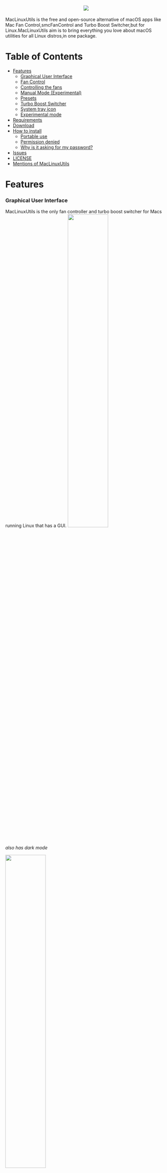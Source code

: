 # <div align = center><img src="https://raw.githubusercontent.com/datcuandrei/MacLinuxUtils/master/resources/ban.png" /></div>
MacLinuxUtils is the free and open-source alternative of macOS apps like Mac Fan Control,smcFanControl and Turbo Boost Switcher,but for Linux.MacLinuxUtils aim is to bring everything you love about macOS utilities for all Linux distros,in one package.

Table of Contents
=================

  * [Features](#features)
    * [Graphical User Interface](#graphical-user-interface)
    * [Fan Control](#fan-control)
    * [Controlling the fans](#controlling-the-fans)
    * [Manual Mode (Experimental)](#manual-mode-experimental)
    * [Presets](#presets)
    * [Turbo Boost Switcher](#turbo-boost-switcher)
    * [System tray icon](#system-tray-icon)
    * [Experimental mode](#experimental-mode)
  * [Requirements](#requirements)
  * [Download](#download)
  * [How to install](#how-to-install)
    * [Portable use](#portable-use)
    * [Permission denied](#permission-denied)
    * [Why is it asking for my password?](#why-is-it-asking-for-my-password-)
  * [Issues](#issues)
  * [LICENSE](#license)
  * [Mentions of MacLinuxUtils](#mentions-of-maclinuxutils)

# Features
### Graphical User Interface
MacLinuxUtils is the only fan controller and turbo boost switcher for Macs running Linux that has a GUI.
<img src="https://raw.githubusercontent.com/datcuandrei/MacLinuxUtils/master/captures/mainmenunew.png" width=50% height=50% />

*also has dark mode*

<img src="https://raw.githubusercontent.com/datcuandrei/MacLinuxUtils/master/captures/mainmenudarknew.png" width=50% height=50% />

### Fan Control
Just like the name implies,you can can control your Mac's fans,monitor temperatures(2 CPUs,GPU,RAM,Battery,4 HDD Bays and Optical Drive.Please note that applesmc.768 on Linux might not identify all of these sensors,even if your Mac has them,it depends on your machine!) and fan speeds.

<img src="https://raw.githubusercontent.com/datcuandrei/MacLinuxUtils/master/captures/fancontrol.png" width=30% height=30% />

The biggest highlight about the fan control is that it supports an unlimited number of fans,as long as the SMC recognizes them!
Here is a screenshot of MacLinuxUtils operating 4 fans :

<img src="https://raw.githubusercontent.com/datcuandrei/MacLinuxUtils/master/captures/4fans.png" />

### Controlling the fans
Once you click the `Edit` button for a fan,you will be greeted with this menu :

<img src="https://raw.githubusercontent.com/datcuandrei/MacLinuxUtils/master/captures/fanmenuwithmanual.png" />

You can set an automatic speed(which is set by the SMC itself),a constant speed with the help of the slider and manual mode(which is only working under experimental mode for the time being).

### Manual mode (Experimental)
Manual mode is a more advanced automatic mode.It let's you set fan speeds for certain temperatures.

<img src="https://raw.githubusercontent.com/datcuandrei/MacLinuxUtils/master/captures/manualmode.png" width=70% height=70%/>

This feature is currently work-in-progress,so it was included with v2.3.0 under experimental mode for users to test.Any issues that the user finds it is recommended that it is reported in the Issues section.

### Presets 
Loving the current setup you have on MacLinuxUtils?Now you can save it and load it everytime you want,even at startup!
Note : Under experimental mode,there are still issues when switching from a preset that has manual mode to a preset that has automatic/constant mode,hence why manual mode is not present in the stable build.

<img src="https://raw.githubusercontent.com/datcuandrei/MacLinuxUtils/master/captures/presets.png" />

### Turbo Boost Switcher
Intel Turbo Boost technology accelerates processor and graphics performance for peak loads, automatically allowing processor cores to run faster than the rated operating frequency if they’re operating below power, current, and temperature specification limits.When disabled,it keeps your Mac(assuming it supports Turbo Boost)cooler and saves battery.

<img src="https://raw.githubusercontent.com/datcuandrei/MacLinuxUtils/master/captures/turboboost.png" />

### System tray icon
Once you start MacLinuxUtils,you will see this icon <img src="https://raw.githubusercontent.com/datcuandrei/MacLinuxUtils/master/resources/fanico.png" width=5% height=5%/> in your taskbar or top bar(depending on your DE or WM).By right clicking on it,you interact with the program without using the main menu.

<b>IMPORTANT</b> : Certain DE's(for example : GNOME) removed support for legacy tray,which is what MacLinuxUtils is using.Therefore,there is no support on those DE's for system tray.

### Experimental mode
Experimental mode is a special mode created for users that want to test new features that are still work-in-progress.Please note that this is a standalone build;it doesn't depend in any way on the stable build.Keep reading for finding out how to launch MacLinuxUtils under experimental mode.Thank you, @mariobrostech for suggesting the experimental setting.

# Requirements
- Latest Java version.

# Download 
- Installing the latest version of Java is as simple as opening the terminal and typing :

##### Debian,Ubuntu-based :
```bash
$ sudo apt-get update
$ sudo apt install default-jdk
```

##### Arch-based :
```bash
$ sudo pacman -S jdk-openjdk
```

##### Fedora, Oracle Linux, Red Hat Enterprise Linux, etc. : 
```bash
$ sudo dnf search openjdk
```
Choose the desired JDK and then install it :

```bash
$ sudo dnf install java-11-openjdk.x86_64
```

- After installing Java,download the latest version available in [releases](https://github.com/datcuandrei/MacLinuxUtils/releases).
- Extract it where you want the application to be installed.

# How to install
- To install the application,open terminal,``cd path/to/extracted/app``,and then run :
```bash
$ sudo sh installmlu
```

After the installation is done,simply run `maclinuxutils`,or search for it using an application finder.
If the app doesn't launch,use `sudo java -jar /opt/mlu.jar` in the terminal instead.

- To uninstall the application,open terminal,``cd path/to/extracted/app``,and then run :
```bash
$ sudo sh uninstallmlu
```

## Portable use
To use MacLinuxUtils without installing it,after extracting it,open terminal and
```bash
$ cd path/to/extracted/app
$ sudo java -jar mlu.jar
```
or 

```bash
$ cd path/to/extracted/app
$ sudo java -jar mluexp.jar
```
for experimental mode.

To start the application under experimental mode,use the `-e` argument :
```bash
$ maclinuxutils -e
```

## Permission denied
This error occures when the user does not have enough privileges to access the program.
In this case,we need to get ownership of the app by typing :
```bash
$ chmod +x /bin/maclinuxutils
$ chmod +x /opt/mlu.jar
$ chmod +x /opt/mluexp.jar
```
or if you run BackToMac as portable :
```bash
$ cd path/to/extracted/app
$ chmod +x mlu.jar
$ chmod +x mluexp.jar
```
After that you can run the app using the commands provided above.

## Why is it asking for my password ?
Just like macOS alternatives,the application requires your password to execute operations.
After typing your password in the terminal,the application will run under `super-user` mode(also known as `root`).The super-user mode allows it to modify the system files needed in order to do what it does.For more information of what it modifies,you can check the source code. 

# Issues
If you find issues while running the app,please report them in the [issues](https://github.com/datcuandrei/MacLinuxUtils/issues) section.

# LICENSE
This project is licensed under the Apache 2.0 license. View LICENSE.md to learn more.

# Attribution
- MacLinuxUtils's UI would have not been possible without [FlatLaf](https://www.formdev.com/flatlaf/) library.
- Managing the files was done with the help of [Apache Commons IO](https://commons.apache.org/proper/commons-io/) 
- Special thanks to the [Unsupported Macs](https://discord.gg/XbbWAsE) community.

# Mentions of MacLinuxUtils
- Wolfie's Tech Blog : [Running Debian on my Macbook](https://wolfiestech.blogspot.com/2020/10/running-debian-on-my-macbook.html)
- Gitbook : [Fan Control for Macs running Linux](https://datcu-andrei-2.gitbook.io/maclinuxfancontrol/)
